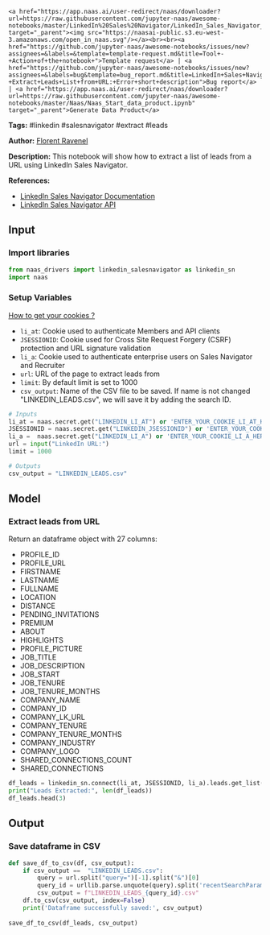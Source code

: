     <a href="https://app.naas.ai/user-redirect/naas/downloader?url=https://raw.githubusercontent.com/jupyter-naas/awesome-notebooks/master/LinkedIn%20Sales%20Navigator/LinkedIn_Sales_Navigator_Extract_Leads_List_from_URL.ipynb" target="_parent"><img src="https://naasai-public.s3.eu-west-3.amazonaws.com/open_in_naas.svg"/></a><br><br><a href="https://github.com/jupyter-naas/awesome-notebooks/issues/new?assignees=&labels=&template=template-request.md&title=Tool+-+Action+of+the+notebook+">Template request</a> | <a href="https://github.com/jupyter-naas/awesome-notebooks/issues/new?assignees=&labels=bug&template=bug_report.md&title=LinkedIn+Sales+Navigator+-+Extract+Leads+List+from+URL:+Error+short+description">Bug report</a> | <a href="https://app.naas.ai/user-redirect/naas/downloader?url=https://raw.githubusercontent.com/jupyter-naas/awesome-notebooks/master/Naas/Naas_Start_data_product.ipynb" target="_parent">Generate Data Product</a>

**Tags:** #linkedin #salesnavigator #extract #leads

**Author:** [Florent Ravenel](https://www.linkedin.com/in/florent-ravenel/)

**Description:** This notebook will show how to extract a list of leads from a URL using LinkedIn Sales Navigator.

**References:**
- [LinkedIn Sales Navigator Documentation](https://docs.microsoft.com/en-us/linkedin/sales-navigator/)
- [LinkedIn Sales Navigator API](https://docs.microsoft.com/en-us/linkedin/sales-navigator/api-overview)

## Input

### Import libraries


```python
from naas_drivers import linkedin_salesnavigator as linkedin_sn
import naas
```

### Setup Variables
<a href='https://www.notion.so/LinkedIn-driver-Get-your-cookies-d20a8e7e508e42af8a5b52e33f3dba75'>How to get your cookies ?</a>
- `li_at`: Cookie used to authenticate Members and API clients
- `JSESSIONID`: Cookie used for Cross Site Request Forgery (CSRF) protection and URL signature validation
- `li_a`: Cookie used to authenticate enterprise users on Sales Navigator and Recruiter
- `url`: URL of the page to extract leads from
- `limit`: By default limit is set to 1000
- `csv_output`: Name of the CSV file to be saved. If name is not changed "LINKEDIN_LEADS.csv", we will save it by adding the search ID.


```python
# Inputs
li_at = naas.secret.get("LINKEDIN_LI_AT") or 'ENTER_YOUR_COOKIE_LI_AT_HERE'  # Used to authenticate Members and API clients
JSESSIONID = naas.secret.get("LINKEDIN_JSESSIONID") or 'ENTER_YOUR_COOKIE_JSESSIONID_HERE'  # Used for Cross Site Request Forgery (CSRF) protection and URL signature validation.
li_a =  naas.secret.get("LINKEDIN_LI_A") or 'ENTER_YOUR_COOKIE_LI_A_HERE'  # Used to authenticate enterprise users on Sales Navigator and Recruiter
url = input("LinkedIn URL:")
limit = 1000

# Outputs
csv_output = "LINKEDIN_LEADS.csv"
```

## Model

### Extract leads from URL
Return an dataframe object with 27 columns:
- PROFILE_ID                    
- PROFILE_URL                   
- FIRSTNAME                     
- LASTNAME                      
- FULLNAME                      
- LOCATION                      
- DISTANCE                      
- PENDING_INVITATIONS           
- PREMIUM                       
- ABOUT                         
- HIGHLIGHTS                    
- PROFILE_PICTURE               
- JOB_TITLE                     
- JOB_DESCRIPTION               
- JOB_START                     
- JOB_TENURE         
- JOB_TENURE_MONTHS
- COMPANY_NAME                  
- COMPANY_ID                    
- COMPANY_LK_URL                
- COMPANY_TENURE      
- COMPANY_TENURE_MONTHS
- COMPANY_INDUSTRY              
- COMPANY_LOGO                  
- SHARED_CONNECTIONS_COUNT
- SHARED_CONNECTIONS


```python
df_leads = linkedin_sn.connect(li_at, JSESSIONID, li_a).leads.get_list(url, limit=limit)
print("Leads Extracted:", len(df_leads))
df_leads.head(3)
```

## Output

### Save dataframe in CSV


```python
def save_df_to_csv(df, csv_output):
    if csv_output ==  "LINKEDIN_LEADS.csv":
        query = url.split("query=")[-1].split("&")[0]
        query_id = urllib.parse.unquote(query).split('recentSearchParam:(id:')[-1].split(",")[0]
        csv_output = f"LINKEDIN_LEADS_{query_id}.csv"
    df.to_csv(csv_output, index=False)
    print('Dataframe successfully saved:', csv_output)
    
save_df_to_csv(df_leads, csv_output)
```
